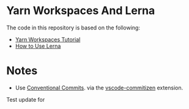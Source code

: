 # Yarn Workspaces And Lerna

The code in this repository is based on the following:

- [Yarn Workspaces Tutorial](https://www.youtube.com/watch?v=G8KXFWftCg0)
- [How to Use Lerna](https://www.youtube.com/watch?v=p6qoJ4apCjA)

# Notes

- Use
  [Conventional Commits](https://www.conventionalcommits.org/en/v1.0.0/).
  via the
  [vscode-commitizen](https://github.com/KnisterPeter/vscode-commitizen)
  extension.

Test update for